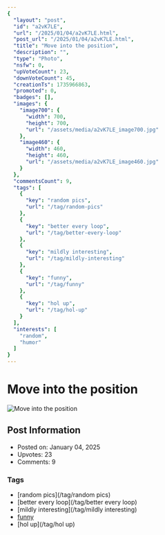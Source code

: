```yaml
---
{
  "layout": "post",
  "id": "a2vK7LE",
  "url": "/2025/01/04/a2vK7LE.html",
  "post_url": "/2025/01/04/a2vK7LE.html",
  "title": "Move into the position",
  "description": "",
  "type": "Photo",
  "nsfw": 0,
  "upVoteCount": 23,
  "downVoteCount": 45,
  "creationTs": 1735966863,
  "promoted": 0,
  "badges": [],
  "images": {
    "image700": {
      "width": 700,
      "height": 700,
      "url": "/assets/media/a2vK7LE_image700.jpg"
    },
    "image460": {
      "width": 460,
      "height": 460,
      "url": "/assets/media/a2vK7LE_image460.jpg"
    }
  },
  "commentsCount": 9,
  "tags": [
    {
      "key": "random pics",
      "url": "/tag/random-pics"
    },
    {
      "key": "better every loop",
      "url": "/tag/better-every-loop"
    },
    {
      "key": "mildly interesting",
      "url": "/tag/mildly-interesting"
    },
    {
      "key": "funny",
      "url": "/tag/funny"
    },
    {
      "key": "hol up",
      "url": "/tag/hol-up"
    }
  ],
  "interests": [
    "random",
    "humor"
  ]
}
---
```


# Move into the position

![Move into the position](/assets/media/a2vK7LE_image700.jpg)

## Post Information

- Posted on: January 04, 2025
- Upvotes: 23
- Comments: 9

### Tags

- [random pics](/tag/random pics)
- [better every loop](/tag/better every loop)
- [mildly interesting](/tag/mildly interesting)
- [funny](/tag/funny)
- [hol up](/tag/hol up)
